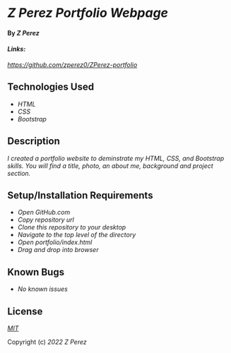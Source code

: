 # _Z Perez Portfolio Webpage_

#### By _**Z Perez**_

#### _Links:_
_https://github.com/zperez0/ZPerez-portfolio_

## Technologies Used

* _HTML_
* _CSS_
* _Bootstrap_

## Description

_I created a portfolio website to deminstrate my HTML, CSS, and Bootstrap skills. You will find a title, photo, an about me, background and project section._

## Setup/Installation Requirements

* _Open GitHub.com_
* _Copy repository url_
* _Clone this repository to your desktop_
* _Navigate to the top level of the directory_
* _Open portfolio/index.html_
* _Drag and drop into browser_


## Known Bugs

* _No known issues_


## License

_[MIT](https://en.wikipedia.org/wiki/MIT_License)_

Copyright (c) _2022_ _Z Perez_